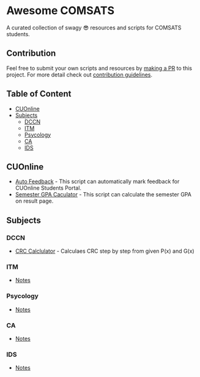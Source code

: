 # Awesome COMSATS

A curated collection of swagy 😎 resources and scripts for COMSATS students.

## Contribution

Feel free to submit your own scripts and resources by [making a PR](https://github.com/nmanumr/comsats-hack-pack/pulls/new) to this project. For more detail check out [contribution guidelines](https://github.com/nmanumr/comsats-hack-pack/blob/master/contributing.md).

## Table of Content

* [CUOnline](#cuonline)
* [Subjects](#subjects)
  * [DCCN](#dccn)
  * [ITM](#itm)
  * [Psycology](#psycology)
  * [CA](#ca)
  * [IDS](#ids)

## CUOnline

* [Auto Feedback](https://gist.github.com/nmanumr/9037d9b3304f74d5515ff0af691ed850) - This script can automatically mark feedback for CUOnline Students Portal.
* [Semester GPA Caculator](https://gist.github.com/nmanumr/247b74ebbf378d9b9104bc68d344afc7#file-semestergpa-js) - This script can calculate the semester GPA on result page.

## Subjects

### DCCN

* [CRC Calclulator](https://asecuritysite.com/comms/crc_div) - Calculaes CRC step by step from given P(x) and G(x)

### ITM

* [Notes](https://www.ameerhmzx.com/university-notes/#/page/introduction%20to%20management)

### Psycology

* [Notes](https://www.ameerhmzx.com/university-notes/#/page/psychology)

### CA

* [Notes](https://www.ameerhmzx.com/university-notes/#/page/computer%20architecture)

### IDS

* [Notes](https://www.ameerhmzx.com/university-notes/#/page/introduction%20to%20data%20science)
